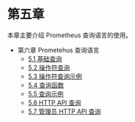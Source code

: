 # 第五章 

本章主要介绍 Prometheus 查询语言的使用。


* 第六章 Prometehus 查询语言
    * [5.1 基础查询](5.1-querying-basics.md)
    * [5.2 操作符查询](5.2-querying-operators.md)
    * [5.3 操作符查询示例](5.3-querying-operator-examples.md)
    * [5.4 查询函数](5.4-querying-functions.md)
    * [5.5 查询示例](5.5-querying-functions-examples.md)
    * [5.6 HTTP API 查询](5.6-querying-http-api.md)
    * [5.7 管理员 HTTP API 查询](5.7-querying-http-admin-api.md)